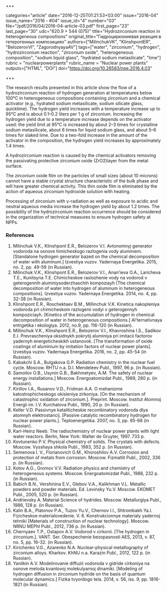 +++

categories="article"
date="2016-12-25T01:21:53+03:00"
issue="2016-04"
issue_name="2016 - #04"
issue_id="4"
number="03"
file="/pdf/2016/04/2016-04-article-03.pdf"
first_page="23"
last_page="30"
udc="620.9 + 544 (075)"
title="Hydrozirconium reaction in heterogeneous compositions"
original_title="Гидроциркониевая реакция в гетерогенных композициях"
authors=["MilinchukVK", "KlinshpontER", "BelozerovVI", "ZagorodnyayaAV"]
tags=["water", "zirconium", "hydrogen", "hydrozirconium reaction", "zirconium oxide", "heterogeneous composition", "sodium liquid glass", "hydrated sodium metasilicate", "lime"]
rubric = "nuclearpowerplants"
rubric_name = "Nuclear power plants"
outputs=["HTML", "DOI"]
doi="https://doi.org/10.26583/npe.2016.4.03"

+++

The research results presented in this article show the flow of a hydrozirconium reaction of hydrogen generation at temperatures below 100°C in heterogeneous compositions containing zirconium and a chemical activator (e.g., hydrated sodium metasilicate, sodium silicate glass, quicklime). The hydrogen yield increases with a temperature increase up to 95°C and is about 0.1–0.2 liters per 1 g of zirconium. Increasing the hydrogen yield due to a temperature increase depends on the activator used: the yield limit at 95°C is increased by about 2–3 times for crystalline sodium metasilicate, about 6 times for liquid sodium glass, and about 5–6 times for slaked lime. Due to a two-fold increase in the amount of the activator in the composition, the hydrogen yield increases by approximately 1.4 times.

A hydrozirconium reaction is caused by the chemical activators removing the passivating protective zirconium oxide (ZrO2)layer from the metal surface.

The zirconium oxide film on the particles of small sizes (about 10 microns) cannot have a stable crystal structure characteristic of the bulk phase and will have greater chemical activity. This thin oxide film is eliminated by the action of aqueous zirconium hydroxide solution with heating.

Processing of zirconium with γ-radiation as well as exposure to acidic and neutral aqueous media increase the hydrogen yield by about 1.2 times. The possibility of the hydrozirconium reaction occurrence should be considered in the organization of technical measures to ensure hydrogen safety at NPPs.

### References

1. Milinchuk V.K., Klinshpont E.R., Belozerov V.I. Avtonomnyj generator vodoroda na osnove himicheskogo razlogenia vody aluminiem. [Standalone hydrogen generator bazed on the chemical decomposition of water with aluminum.] Izvestiya vuzov. Yadernaya Energetika. 2015, no. 2, pp. 49-59 (in Russian).
2. Milinchuk V.K., Klinshpont E.R., Belozerov V.I., Anan’ieva O.A., Laricheva T.E., Kunitsyna T.E. Chimicheskoe raslozhenie vody na vodorod v geterogennih aluminiysoderzhaschih kompoziayh [The chemical decomposition of water into hydrogen of aluminum in heterogeneous compositions]. Izvestiya vuzov. Yadernaya Energetika. 2014, no. 4, pp. 32-38 (in Russian).
3. Klinshpont E.R., Roschektaev B.M., Millinchuk V.K. Kinetica nakopleniya vodoroda pri chimicheskom razlogenii vodyi v geterogennyh kompoziciayh. [Kinetics of the accumulation of hydrogen in chemical decomposition of water in heterogeneous compositions.] Al’ternativnaya entrgetika i ekologiya. 2012, no.9, pp. 116-120 (in Russian).
4. Millinchuk V.K., Klinshpont E.R., Belozerov V.I., Khavroshina I.S., Sadikov E.I. Prevrascheniya oksidnykh pokrytij aluminiya pri imitacii factorov yadernyh energeticheskikh ustanovok. [The transformation of oxide coatings of aluminium by imitation factors of nuclear power plants]. Izvestiya vuzov. Yadernaya Energetika. 2016, no. 2, pp. 45-54 (in Russian).
5. Kabakchi S.A., Bulgakova G.P. Radiation chemistry in the nuclear fuel cycle. Moscow. RHTU n.a. D.I. Mendeleev Publ., 1997, 96 p. (in Russian).
6. Samoilov O.B., Usynin G.B., Bakhmetyev, A.M. The safety of nuclear energy installations.] Moscow. Energoatomizdat Publ., 1989, 280 p. (in Russian).
7. Kirillov I.A., Rusanov V.D., Fridman A.A. O mehanizme katostrophicheskogo okisleniya zirkoniya. [On the mechanism of catastrophic oxidation of zirconium.]. Preprint. Moscow. Institut Atomnoj Energii im. I.V. Kurchatova Publ., 1990, 20 p. (in Russian).
8. Keller V.D. Passivnye kataliticheskie recombinatory vodoroda dlya atomnyh elektrostancij. [Passive catalytic recombinatory hydrogen for nuclear power plants.]. Teploenergetika. 2007, no. 3, pp. 65-68 (in Russian).
9. Karl-Heinz Neeb. The radiochemistry of nuclear power plants with light water reactors. Berlin, New York: Walter de Gruyter, 1997. 733 p.
10. Kovtunenko P.V. Physical chemistry of solids. The crystals with defects. Moscow. Vysshaya shkola Publ., 1993, 352 p. (in Russian).
11. Semenova I. V., Florianovich G.M., Khoroshilov A.V. Corrosion and protection of metals from corrosion. Moscow. Fizmatlit Publ., 2002, 336 p. (in Russian).
12. Kotov A.G., Gromov V.V. Radiation physics and chemistry of heterogeneous systems. Moscow. Energoatomizdat Publ., 1988, 232 p. (in Russian).
13. Babich B.N., Vershinina E.V., Glebov V.A., Kalikhman V.L. Metallic powders and powder materials. Ed. Levinsky Yu.V. Moscow. EKOMET Publ., 2005, 520 p. (in Russian).
14. Andrievsky A. Material Science of hydrides. Moscow. Metallurgiya Publ., 1986, 128 p. (in Russian).
15. Kalin B.A., Platonov P.A., Tuzov Yu.V., Chernov I.I., Shtrombakh Ya.I. Fizicheskoe materialovedenie. V. 6. Konstrukcionnye materialy yadernoj tehniki [Materials of construction of nuclear technology]. Moscow. NRNU MEPhI Publ., 2012, 736 p. (in Russian).
16. Chernyaev T.P., Ostapov A.V. Vodorod v cirkonii. [The hydrogen in zirconium.]. VANT. Ser. Obespechenie bezopasnosti AES, 2013, v. 87, no. 5, pp. 16-32. (in Russian).
17. Kirichenko V.G., Azarenko N.A. Nuclear-physical metallography of zirconium alloys. Kharkov. KhNU n.a. Karazin Publ., 2012, 122 p. (in Russian).
18. Yanilkin A.V. Modelirovanie diffuzii vodoroda v gidride cirkoniya na osnove metoda kvantovoj molekulyarnoj dinamiki. [Modeling of hydrogen diffusion in zirconium hydride on the basis of quantum molecular dynamics.] Fizika tvyordogo tela. 2014, v. 56, iss. 9, pp. 1816-1821 (in Russian).